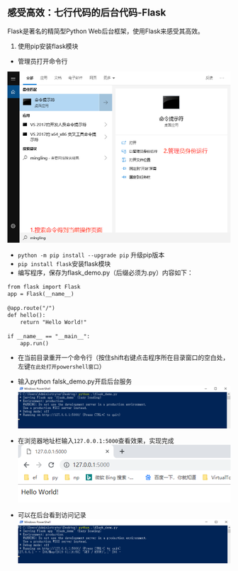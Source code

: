 ## 感受高效：七行代码的后台代码-Flask

Flask是著名的精简型Python Web后台框架，使用Flask来感受其高效。  
1. 使用pip安装flask模块

* 管理员打开命令行

![](/assets/013.png)

* `python -m pip install --upgrade pip` 升级pip版本
* `pip install flask`安装flask模块
* 编写程序，保存为flask\_demo.py（后缀必须为.py）内容如下：

```
from flask import Flask
app = Flask(__name__)

@app.route("/")
def hello():
    return "Hello World!"

if __name__ == "__main__":
    app.run()
```

* 在当前目录重开一个命令行（按住shift右键点击程序所在目录窗口的空白处，左键`在此处打开powershell窗口`）
* 输入python falsk\_demo.py开启后台服务  
  ![!\[\]\(/assets/014.png\)](/assets/014.png)

* 在浏览器地址栏输入`127.0.0.1:5000`查看效果，实现完成  
  ![](/assets/015.png)

* 可以在后台看到访问记录
![](/assets/017.png)

